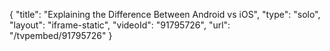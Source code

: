 {
    "title": "Explaining the Difference Between Android vs iOS",
    "type": "solo",
    "layout": "iframe-static",
    "videoId": "91795726",
    "url": "\/tvpembed\/91795726"
}